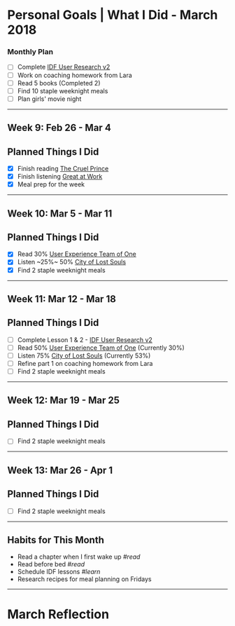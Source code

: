 Personal Goals | What I Did - March 2018
==============

### Monthly Plan
- [ ] Complete [IDF User Research v2](https://github.com/candicodeit/personal-goals/projects/3) 
- [ ] Work on coaching homework from Lara
- [ ] Read 5 books (Completed 2)
- [ ] Find 10 staple weeknight meals
- [ ] Plan girls' movie night

---

## Week 9: Feb 26 - Mar 4

## Planned Things I Did
- [x] Finish reading [The Cruel Prince](https://www.goodreads.com/book/show/26032825-the-cruel-prince)
- [x] Finish listening [Great at Work](https://www.goodreads.com/book/show/35297611-great-at-work)
- [x] Meal prep for the week

---

## Week 10: Mar 5 - Mar 11

## Planned Things I Did
- [x] Read 30% [User Experience Team of One](https://www.goodreads.com/book/show/18177290-the-user-experience-team-of-one?from_search=true)
- [x] Listen ~25%~ 50% [City of Lost Souls](https://www.goodreads.com/book/show/12686642-city-of-lost-souls)
- [x] Find 2 staple weeknight meals

---

## Week 11: Mar 12 - Mar 18

## Planned Things I Did
- [ ] Complete Lesson 1 & 2 - [IDF User Research v2](https://github.com/candicodeit/personal-goals/projects/3) 
- [ ] Read 50% [User Experience Team of One](https://www.goodreads.com/book/show/18177290-the-user-experience-team-of-one?from_search=true) (Currently 30%)
- [ ] Listen 75% [City of Lost Souls](https://www.goodreads.com/book/show/12686642-city-of-lost-souls) (Currently 53%)
- [ ] Refine part 1 on coaching homework from Lara
- [ ] Find 2 staple weeknight meals

---

## Week 12: Mar 19 - Mar 25

## Planned Things I Did
- [ ] Find 2 staple weeknight meals

---

## Week 13: Mar 26 - Apr 1

## Planned Things I Did
- [ ] Find 2 staple weeknight meals

---

## Habits for This Month
- Read a chapter when I first wake up *#read*
- Read before bed *#read*
- Schedule IDF lessons *#learn*
- Research recipes for meal planning on Fridays

---


# March Reflection

